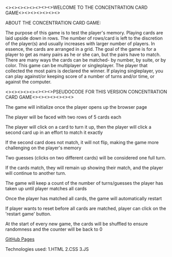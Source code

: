 <><><><><><><><>WELCOME TO THE CONCENTRATION CARD GAME<><><><><><><>

ABOUT THE CONCENTRATION CARD GAME:

The purpose of this game is to test the player's memory. 
Playing cards are laid upside down in rows. 
The number of rows/card is left to the discretion of the player(s) and usually increases with larger number of players. 
In essence, the cards are arranged in a grid.
The goal of the game is for a player to get as many pairs as he or she can, but the pairs have to match.
There are many ways the cards can be matched- by number, by suite, or by color. 
This game can be multiplayer or singleplayer.
The player that collected the most pairs is declared the winner.
If playing singleplayer, you can play against/or keeping score of a number of turns and/or time, or against the computer.


<><><><><><><><>PSEUDOCODE FOR THIS VERSION CONCENTRATION CARD GAME<><><><><><><>

The game will initialize once the player opens up the browser page

The player will be faced with two rows of 5 cards each

The player will click on a card to turn it up, then the player will click a second card up in an effort to match it exactly

If the second card does not match, it will not flip, making the game more challenging on the player's memory

Two guesses (clicks on two different cards) will be considered one full turn.

If the cards match, they will remain up showing their match, and the player will continue to another turn.

The game will keep a count of the number of turns/guesses the player has taken up until player matches all cards

Once the player has matched all cards, the game will automatically restart

If player wants to reset before all cards are matched, player can click on the 'restart game' button.

At the start of every new game, the cards will be shuffled to ensure randomness and the counter will be back to 0 




<a href="https://fernricaurte.github.io/Project-1-Concentration/" target="_blank">GitHub Pages</a>

Technologies used:
1.HTML
2.CSS
3.JS